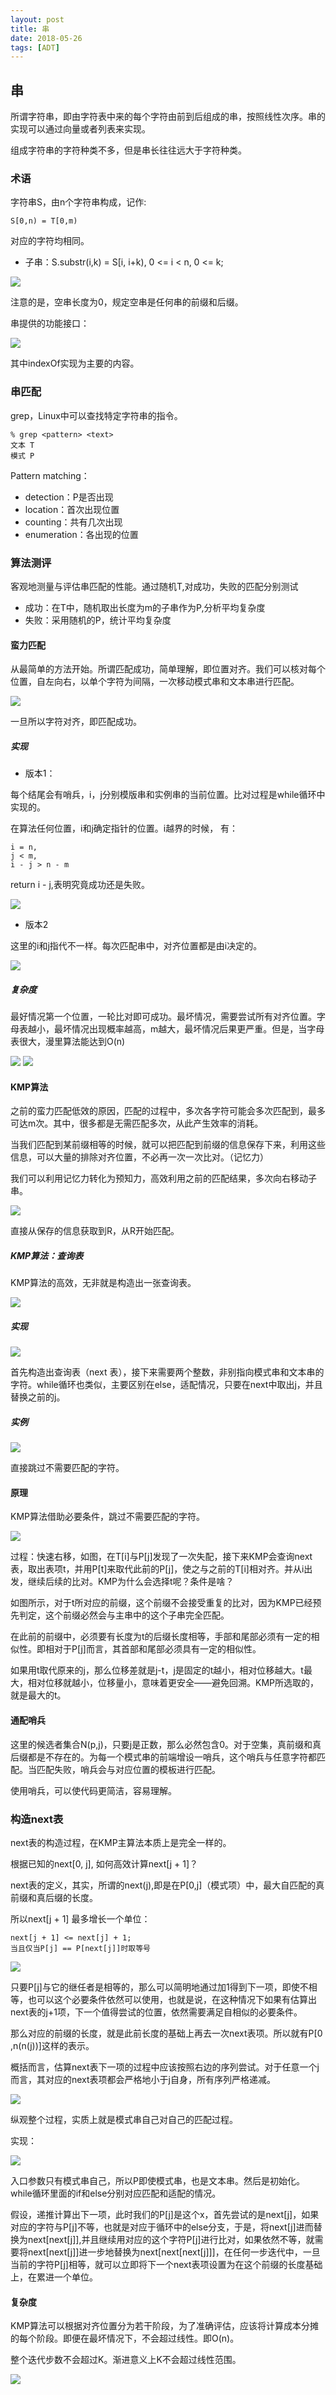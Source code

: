 ```yaml
---
layout: post
title: 串
date: 2018-05-26
tags: [ADT]
---
```


## 串

所谓字符串，即由字符表中来的每个字符由前到后组成的串，按照线性次序。串的实现可以通过向量或者列表来实现。

组成字符串的字符种类不多，但是串长往往远大于字符种类。

### 术语

字符串S，由n个字符串构成，记作:
    
    S[0,n) = T[0,m)
    
对应的字符均相同。

- 子串：S.substr(i,k) = S[i, i+k), 0 <= i < n, 0 <= k;

<img src="http://os310ujuc.bkt.clouddn.com/ser.png">

注意的是，空串长度为0，规定空串是任何串的前缀和后缀。

串提供的功能接口：

<img src="http://os310ujuc.bkt.clouddn.com/ser2.png">

其中indexOf实现为主要的内容。

### 串匹配

grep，Linux中可以查找特定字符串的指令。

    % grep <pattern> <text> 
    文本 T 
    模式 P

Pattern matching：

- detection：P是否出现
- location：首次出现位置
- counting：共有几次出现
- enumeration：各出现的位置

### 算法测评

客观地测量与评估串匹配的性能。通过随机T,对成功，失败的匹配分别测试

- 成功：在T中，随机取出长度为m的子串作为P,分析平均复杂度
- 失败：采用随机的P，统计平均复杂度

#### 蛮力匹配

从最简单的方法开始。所谓匹配成功，简单理解，即位置对齐。我们可以核对每个位置，自左向右，以单个字符为间隔，一次移动模式串和文本串进行匹配。

<img src="http://os310ujuc.bkt.clouddn.com/ser1.png">

一旦所以字符对齐，即匹配成功。

##### 实现

- 版本1：

每个结尾会有哨兵，i，j分别模版串和实例串的当前位置。比对过程是while循环中实现的。

在算法任何位置，i和j确定指针的位置。i越界的时候， 有：
    
    i = n,
    j < m,
    i - j > n - m

return i - j,表明究竟成功还是失败。

<img src="http://os310ujuc.bkt.clouddn.com/ser3.png">

- 版本2

这里的i和j指代不一样。每次匹配串中，对齐位置都是由i决定的。

<img src="http://os310ujuc.bkt.clouddn.com/ser4.png">

##### 复杂度

最好情况第一个位置，一轮比对即可成功。最坏情况，需要尝试所有对齐位置。字母表越小，最坏情况出现概率越高，m越大，最坏情况后果更严重。但是，当字母表很大，漫里算法能达到O(n)

<img src="http://os310ujuc.bkt.clouddn.com/ser5.png">
<img src="http://os310ujuc.bkt.clouddn.com/ser6.png">

#### KMP算法

之前的蛮力匹配低效的原因，匹配的过程中，多次各字符可能会多次匹配到，最多可达m次。其中，很多都是无需匹配多次，从此产生效率的消耗。

当我们匹配到某前缀相等的时候，就可以把匹配到前缀的信息保存下来，利用这些信息，可以大量的排除对齐位置，不必再一次一次比对。（记忆力）

我们可以利用记忆力转化为预知力，高效利用之前的匹配结果，多次向右移动子串。

<img src="http://os310ujuc.bkt.clouddn.com/ser7.png">

直接从保存的信息获取到R，从R开始匹配。

##### KMP算法：查询表

KMP算法的高效，无非就是构造出一张查询表。

<img src="http://os310ujuc.bkt.clouddn.com/ser8.png">

##### 实现

<img src="http://os310ujuc.bkt.clouddn.com/ser9.png">

首先构造出查询表（next 表），接下来需要两个整数，非别指向模式串和文本串的字符。while循环也类似，主要区别在else，适配情况，只要在next中取出j，并且替换之前的j。

##### 实例

<img src="http://os310ujuc.bkt.clouddn.com/ser10.png">

直接跳过不需要匹配的字符。

#### 原理

KMP算法借助必要条件，跳过不需要匹配的字符。

<img src="http://os310ujuc.bkt.clouddn.com/ser11.png">

过程：快速右移，如图，在T[i]与P[j]发现了一次失配，接下来KMP会查询next表，取出表项t，并用P[t]来取代此前的P[j]，使之与之前的T[i]相对齐。并从i出发，继续后续的比对。KMP为什么会选择t呢？条件是啥？

如图所示，对于t所对应的前缀，这个前缀不会接受重复的比对，因为KMP已经预先判定，这个前缀必然会与主串中的这个子串完全匹配。

在此前的前缀中，必须要有长度为t的后缀长度相等，手部和尾部必须有一定的相似性。即相对于P[j]而言，其首部和尾部必须具有一定的相似性。

如果用t取代原来的j，那么位移差就是j-t，j是固定的t越小，相对位移越大。t最大，相对位移就越小，位移量小，意味着更安全——避免回溯。KMP所选取的，就是最大的t。

#### 通配哨兵

这里的候选者集合N(p,j)，只要j是正数，那么必然包含0。对于空集，真前缀和真后缀都是不存在的。为每一个模式串的前端增设一哨兵，这个哨兵与任意字符都匹配。当匹配失败，哨兵会与对应位置的模板进行匹配。

使用哨兵，可以使代码更简洁，容易理解。

### 构造next表

next表的构造过程，在KMP主算法本质上是完全一样的。

根据已知的next[0, j], 如何高效计算next[j + 1]？

next表的定义，其实，所谓的next(j),即是在P[0,j]（模式项）中，最大自匹配的真前缀和真后缀的长度。

所以next[j + 1] 最多增长一个单位：

    next[j + 1] <= next[j] + 1;
    当且仅当P[j] == P[next[j]]时取等号

<img src="http://os310ujuc.bkt.clouddn.com/ser12.png">

只要P[j]与它的继任者是相等的，那么可以简明地通过加1得到下一项，即使不相等，也可以这个必要条件依然可以使用，也就是说，在这种情况下如果有估算出next表的j+1项，下一个值得尝试的位置，依然需要满足自相似的必要条件。

那么对应的前缀的长度，就是此前长度的基础上再去一次next表项。所以就有P[0 ,n(n(j))]这样的表示。

概括而言，估算next表下一项的过程中应该按照右边的序列尝试。对于任意一个j而言，其对应的next表项都会严格地小于j自身，所有序列严格递减。

<img src="http://os310ujuc.bkt.clouddn.com/ser13.png">

纵观整个过程，实质上就是模式串自己对自己的匹配过程。

实现：

<img src="http://os310ujuc.bkt.clouddn.com/ser14.png">

入口参数只有模式串自己，所以P即使模式串，也是文本串。然后是初始化。while循环里面的if和else分别对应匹配和适配的情况。

假设，递推计算出下一项，此时我们的P[j]是这个x，首先尝试的是next[j]，如果对应的字符与P[j]不等，也就是对应于循环中的else分支，于是，将next[j]进而替换为next[next[j]],并且继续用对应的这个字符P[j]进行比对，如果依然不等，就需要将next[next[j]]进一步地替换为next[next[next[j]]]，在任何一步迭代中，一旦当前的字符P[j]相等，就可以立即将下一个next表项设置为在这个前缀的长度基础上，在累进一个单位。

#### 复杂度

KMP算法可以根据对齐位置分为若干阶段，为了准确评估，应该将计算成本分摊的每个阶段。即便在最坏情况下，不会超过线性。即O(n)。

整个迭代步数不会超过K。渐进意义上K不会超过线性范围。

<img src="http://os310ujuc.bkt.clouddn.com/ser15.png">